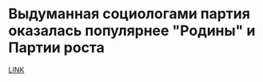 # Выдуманная социологами партия оказалась популярнее "Родины" и Партии роста



[LINK](https://varlamov.ru/1868647.html)